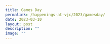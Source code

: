 ```yaml
---
title: Games Day
permalink: /happenings-at-vjc/2023/gamesday/
date: 2023-03-10
layout: post
description: ""
image: ""
---
```

